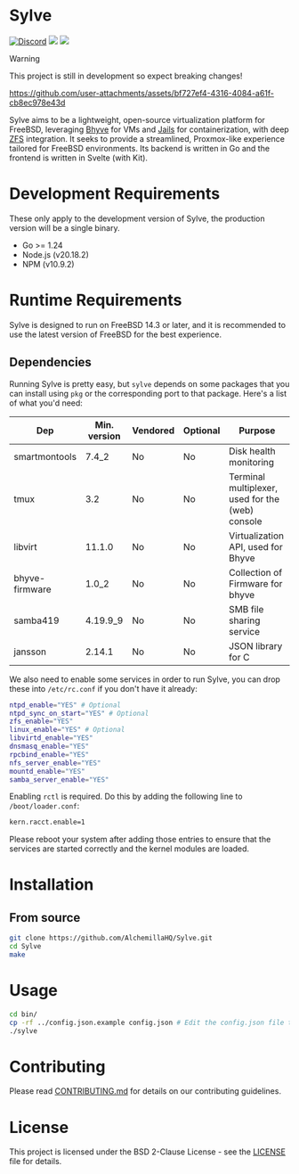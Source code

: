 # Sylve

<a href="https://discord.gg/bJB826JvXK"><img src="https://img.shields.io/discord/1075365732143071232" alt="Discord"></a>
<a href="https://sylve-ci.alchemilla.io"><img src="https://sylve-ci.alchemilla.io/job/Sylve%20Build/badge/icon"></a>
<a href="https://sylve-ci.alchemilla.io"><img src="https://sylve-ci.alchemilla.io/job/Sylve%20Test/badge/icon?subject=Tests"></a>

> [!WARNING]
> This project is still in development so expect breaking changes!

https://github.com/user-attachments/assets/bf727ef4-4316-4084-a61f-cb8ec978e43d

Sylve aims to be a lightweight, open-source virtualization platform for FreeBSD, leveraging [Bhyve](https://wiki.freebsd.org/bhyve) for VMs and [Jails](https://wiki.freebsd.org/Jails) for containerization, with deep [ZFS](https://docs.freebsd.org/en/books/handbook/zfs/) integration. It seeks to provide a streamlined, Proxmox-like experience tailored for FreeBSD environments. Its backend is written in Go and the frontend is written in Svelte (with Kit).

# Development Requirements

These only apply to the development version of Sylve, the production version will be a single binary.

- Go >= 1.24
- Node.js (v20.18.2)
- NPM (v10.9.2)

# Runtime Requirements

Sylve is designed to run on FreeBSD 14.3 or later, and it is recommended to use the latest version of FreeBSD for the best experience.

## Dependencies

Running Sylve is pretty easy, but `sylve` depends on some packages that you can install using `pkg` or the corresponding port to that package. Here's a list of what you'd need:

| Dep            | Min. version | Vendored | Optional | Purpose                                          |
| -------------- | ------------ | -------- | -------- | ------------------------------------------------ |
| smartmontools  | 7.4_2        | No       | No       | Disk health monitoring                           |
| tmux           | 3.2          | No       | No       | Terminal multiplexer, used for the (web) console |
| libvirt        | 11.1.0       | No       | No       | Virtualization API, used for Bhyve               |
| bhyve-firmware | 1.0_2        | No       | No       | Collection of Firmware for bhyve                 |
| samba419       | 4.19.9_9     | No       | No       | SMB file sharing service                         |
| jansson        | 2.14.1       | No       | No       | JSON library for C                               |

We also need to enable some services in order to run Sylve, you can drop these into `/etc/rc.conf` if you don't have it already:

```sh
ntpd_enable="YES" # Optional
ntpd_sync_on_start="YES" # Optional
zfs_enable="YES"
linux_enable="YES" # Optional
libvirtd_enable="YES"
dnsmasq_enable="YES"
rpcbind_enable="YES"
nfs_server_enable="YES"
mountd_enable="YES"
samba_server_enable="YES"
```

Enabling `rctl` is required. Do this by adding the following line to `/boot/loader.conf`:

``` sh
kern.racct.enable=1
```

Please reboot your system after adding those entries to ensure that the services are started correctly and the kernel modules are loaded.

# Installation

## From source

```sh
git clone https://github.com/AlchemillaHQ/Sylve.git
cd Sylve
make
```

# Usage

```sh
cd bin/
cp -rf ../config.json.example config.json # Edit the config.json file to your liking
./sylve
```

# Contributing

Please read [CONTRIBUTING.md](docs/CONTRIBUTING.md) for details on our contributing guidelines.

# License

This project is licensed under the BSD 2-Clause License - see the [LICENSE](LICENSE) file for details.
